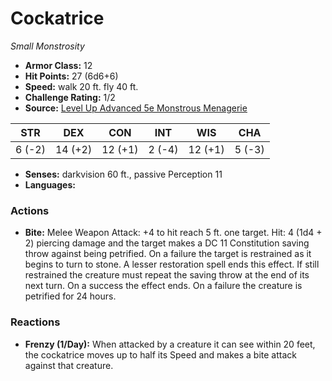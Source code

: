 # Cockatrice

*Small* *Monstrosity*

- **Armor Class:** 12
- **Hit Points:** 27 (6d6+6)
- **Speed:** walk 20 ft. fly 40 ft.
- **Challenge Rating:** 1/2
- **Source:** [Level Up Advanced 5e Monstrous Menagerie](https://www.levelup5e.com)

| STR | DEX | CON | INT | WIS | CHA |
| --- | --- | --- | --- | --- | --- |
| 6 (-2) | 14 (+2) | 12 (+1) | 2 (-4) | 12 (+1) | 5 (-3) |

- **Senses:** darkvision 60 ft., passive Perception 11
- **Languages:** 
### Actions
- **Bite:** Melee Weapon Attack: +4 to hit  reach 5 ft.  one target. Hit: 4 (1d4 + 2) piercing damage  and the target makes a DC 11 Constitution saving throw against being petrified. On a failure  the target is restrained as it begins to turn to stone. A lesser restoration spell ends this effect. If still restrained  the creature must repeat the saving throw at the end of its next turn. On a success  the effect ends. On a failure  the creature is petrified for 24 hours.
### Reactions
- **Frenzy (1/Day):** When attacked by a creature it can see within 20 feet, the cockatrice moves up to half its Speed and makes a bite attack against that creature.
